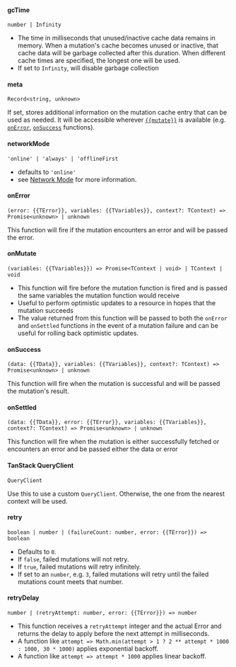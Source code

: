 <!--
<script setup>
const mutate = 'mutationFn'
const TData = 'TData'
const TError = 'TError'
const TVariables = 'TVariables'
</script>
-->

#### gcTime

`number | Infinity`

- The time in milliseconds that unused/inactive cache data remains in memory. When a mutation's cache becomes unused or inactive, that cache data will be garbage collected after this duration. When different cache times are specified, the longest one will be used.
- If set to `Infinity`, will disable garbage collection

#### meta

`Record<string, unknown>`

If set, stores additional information on the mutation cache entry that can be used as needed. It will be accessible wherever [`{{mutate}}`](#mutate) is available (e.g. [`onError`](#onerror), [`onSuccess`](#onsuccess) functions).

#### networkMode

`'online' | 'always' | 'offlineFirst`

- defaults to `'online'`
- see [Network Mode](https://tanstack.com/query/v5/docs/react/guides/network-mode) for more information.

#### onError

`(error: {{TError}}, variables: {{TVariables}}, context?: TContext) => Promise<unknown> | unknown`

This function will fire if the mutation encounters an error and will be passed the error.

#### onMutate

`(variables: {{TVariables}}) => Promise<TContext | void> | TContext | void`

- This function will fire before the mutation function is fired and is passed the same variables the mutation function would receive
- Useful to perform optimistic updates to a resource in hopes that the mutation succeeds
- The value returned from this function will be passed to both the `onError` and `onSettled` functions in the event of a mutation failure and can be useful for rolling back optimistic updates.

#### onSuccess

`(data: {{TData}}, variables: {{TVariables}}, context?: TContext) => Promise<unknown> | unknown`

This function will fire when the mutation is successful and will be passed the mutation's result.

#### onSettled

`(data: {{TData}}, error: {{TError}}, variables: {{TVariables}}, context?: TContext) => Promise<unknown> | unknown`

This function will fire when the mutation is either successfully fetched or encounters an error and be passed either the data or error

#### TanStack QueryClient

`QueryClient`

Use this to use a custom `QueryClient`. Otherwise, the one from the nearest context will be used.

#### retry

`boolean | number | (failureCount: number, error: {{TError}}) => boolean`

- Defaults to `0`.
- If `false`, failed mutations will not retry.
- If `true`, failed mutations will retry infinitely.
- If set to an `number`, e.g. `3`, failed mutations will retry until the failed mutations count meets that number.

#### retryDelay

`number | (retryAttempt: number, error: {{TError}}) => number`

- This function receives a `retryAttempt` integer and the actual Error and returns the delay to apply before the next attempt in milliseconds.
- A function like `attempt => Math.min(attempt > 1 ? 2 ** attempt * 1000 : 1000, 30 * 1000)` applies exponential backoff.
- A function like `attempt => attempt * 1000` applies linear backoff.